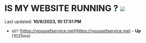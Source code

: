 # IS MY WEBSITE RUNNING ? [![](https://img.shields.io/static/v1?label=Sponsor&message=%E2%9D%A4&logo=GitHub&color=%23fe8e86)](https://github.com/sponsors/<username>)

Last updated: **10/9/2023, 10:17:51 PM**

- `GET` [https://youssefservice.me](https://youssefservice.me) - **Up** (1025ms)
